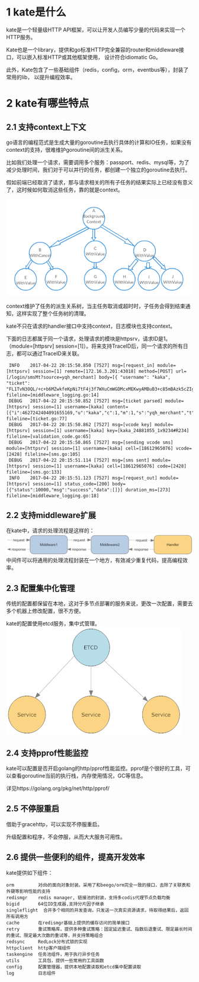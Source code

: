 # 1 kate是什么

kate是一个轻量级HTTP API框架，可以让开发人员编写少量的代码来实现一个HTTP服务。

Kate也是一个library，提供和go标准HTTP完全兼容的router和middleware接口，可以嵌入标准HTTP或其他框架使用， 设计符合idiomatic Go。

此外，Kate包含了一些基础组件（redis，config，orm，eventbus等），封装了常用的lib， 以提升编程效率。

# 2 kate有哪些特点

## 2.1 支持context上下文

go语言的编程范式是生成大量的goroutine去执行具体的计算和IO任务，如果没有context的支持，很难维护goroutine间的派生关系。

比如我们处理一个请求，需要调用多个服务：passport、redis、mysql等，为了减少处理时间，我们对于可以并行的任务，都创建一个独立的goroutine去执行。

假如前端已经取消了请求，那与请求相关的所有子任务的结果实际上已经没有意义了，这时候如何取消这些任务，靠的就是context。

![](https://raw.githubusercontent.com/k81/kate/master/docs/resources/Understanding-Go-Context-Library-Google-Docs.png)

context维护了任务的派生关系树，当主任务取消或超时时，子任务会得到结束通知，这样实现了整个任务树的清理。

kate不只在请求的handler接口中支持context，日志模块也支持context。

下面的日志都属于同一个请求，处理请求的模块是httpsrv，请求ID是1。 （module=[httpsrv] session=[1]）。将来支持TraceID后，同一个请求的所有日志，都可以通过TraceID来关联。
	
     INFO    2017-04-22 20:15:50.850 [7527] msg=[request_in] module=[httpsrv] session=[1] remote=[172.16.3.201:43018] method=[POST] url=[/login/smsMt?source=yqh_merchant] body=[{ "username": "kaka", "ticket": "FL1TvN3OQL/+c+b6MZwkfeKpNi7tF4j3f7WXuCmWGDMcxMEKwyAMBuB3+c85mBAzk5cZIgOHONhmD6X03Qu9fAfeCDV5iIomTc6WM5sTNgRGHRWEhmDCvP0jsH/7c75+rdfPAmEhWF2KiadyXgAAAP//"}] fileline=[middleware_logging.go:14]
     DEBUG   2017-04-22 20:15:50.852 [7527] msg=[ticket parsed] module=[httpsrv] session=[1] username=[kaka] content=[{"i":4627242404091655169,"u":"kaka","c":1,"m":1,"s":"yqh_merchant","t":1492862908}] fileline=[ticket.go:77]
     DEBUG   2017-04-22 20:15:50.862 [7527] msg=[vcode key] module=[httpsrv] session=[1] username=[kaka] key=[kaka_24881055_1x9234#R234] fileline=[validation_code.go:65]
     DEBUG   2017-04-22 20:15:50.865 [7527] msg=[sending vcode sms] module=[httpsrv] session=[1] username=[kaka] cell=[18612965076] vcode=[2428] fileline=[sms.go:105]
     DEBUG   2017-04-22 20:15:51.114 [7527] msg=[sms sent] module=[httpsrv] session=[1] username=[kaka] cell=[18612965076] code=[2428] fileline=[sms.go:133]
     INFO    2017-04-22 20:15:51.123 [7527] msg=[request_out] module=[httpsrv] session=[1] status_code=[200] body=[{"status":10000,"msg":"success","data":[]}] duration_ms=[273] fileline=[middleware_logging.go:18]

## 2.2 支持middleware扩展

在kate中，请求的处理流程是这样的：
![](https://raw.githubusercontent.com/k81/kate/master/docs/resources/middlware.png)
中间件可以将通用的处理流程封装在一个地方，有效减少重复代码，提高编程效率。
## 2.3 配置集中化管理

传统的配置都保留在本地，这对于多节点部署的服务来说，更改一次配置，需要去多个机器上修改配置，很不方便。

kate的配置使用etcd服务，集中式管理。
![](https://raw.githubusercontent.com/k81/kate/master/docs/resources/etcd.png)

## 2.4 支持pprof性能监控

kate可以配置是否开启golang的http/pprof性能监控。pprof是个很好的工具，可以查看goroutine当前的执行栈，内存使用情况，GC等信息。

详见https://golang.org/pkg/net/http/pprof/
## 2.5 不停服重启

借助于gracehttp，可以实现不停服重启。

升级配置和程序，不会停服，从而大大服务可用性。
## 2.6 提供一些便利的组件，提高开发效率

kate提供如下组件：

    orm	        对db的面向对象封装。采用了和beego/orm完全一致的接口，去除了关联表和外键等影响性能的支持
    redismgr	redis manager, 链接池的封装，支持多codis代理节点负载均衡
    bigid	    64位ID生成器,支持分片因子继承
    singleflight  合并多个相同的并发查询，只发送一次真实资源请求，待取得结果后，返回所有调用方
    cache	    在redismgr基础上提供的缓存访问的简单接口
    retry	    重试策略库，提供多种重试策略：固定延迟重试、指数后退重试、限定最长时间的重试、限定最大次数的重试等，并支持策略组合
    redsync	    RedLock分布式锁的实现
    httpclient	http客户端组件
    taskengine	任务池组件，用于执行异步任务
    utils	    工具包，提供一些常用的工具函数
    config	    配置管理器，提供本地配置读取和etcd集中配置读取
    log	        日志组件

